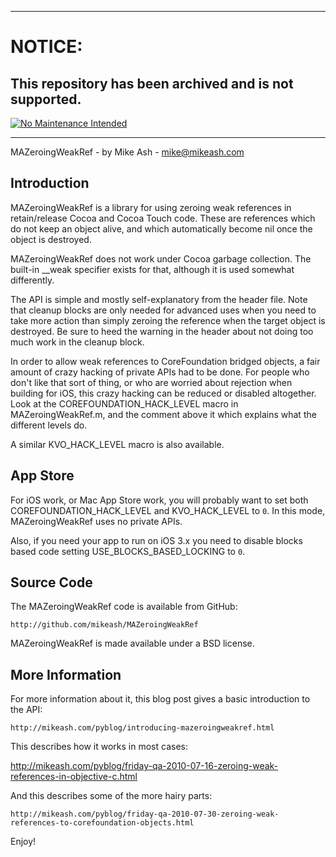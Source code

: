 ***
# NOTICE:

## This repository has been archived and is not supported.

[![No Maintenance Intended](http://unmaintained.tech/badge.svg)](http://unmaintained.tech/)
***

MAZeroingWeakRef - by Mike Ash - mike@mikeash.com

Introduction
------------

MAZeroingWeakRef is a library for using zeroing weak references in retain/release Cocoa and Cocoa Touch code. These are references which do not keep an object alive, and which automatically become nil once the object is destroyed.

MAZeroingWeakRef does not work under Cocoa garbage collection. The built-in __weak specifier exists for that, although it is used somewhat differently.

The API is simple and mostly self-explanatory from the header file. Note that cleanup blocks are only needed for advanced uses when you need to take more action than simply zeroing the reference when the target object is destroyed. Be sure to heed the warning in the header about not doing too much work in the cleanup block.

In order to allow weak references to CoreFoundation bridged objects, a fair amount of crazy hacking of private APIs had to be done. For people who don't like that sort of thing, or who are worried about rejection when building for iOS, this crazy hacking can be reduced or disabled altogether. Look at the COREFOUNDATION_HACK_LEVEL macro in MAZeroingWeakRef.m, and the comment above it which explains what the different levels do.

A similar KVO_HACK_LEVEL macro is also available.

App Store
---------

For iOS work, or Mac App Store work, you will probably want to set both COREFOUNDATION_HACK_LEVEL and KVO_HACK_LEVEL to `0`. In this mode, MAZeroingWeakRef uses no private APIs.

Also, if you need your app to run on iOS 3.x you need to disable blocks based code setting USE_BLOCKS_BASED_LOCKING to `0`.

Source Code
-----------

The MAZeroingWeakRef code is available from GitHub:

    http://github.com/mikeash/MAZeroingWeakRef

MAZeroingWeakRef is made available under a BSD license.

More Information
----------------

For more information about it, this blog post gives a basic introduction to the API:

    http://mikeash.com/pyblog/introducing-mazeroingweakref.html

This describes how it works in most cases:

http://mikeash.com/pyblog/friday-qa-2010-07-16-zeroing-weak-references-in-objective-c.html

And this describes some of the more hairy parts:

    http://mikeash.com/pyblog/friday-qa-2010-07-30-zeroing-weak-references-to-corefoundation-objects.html

Enjoy!
